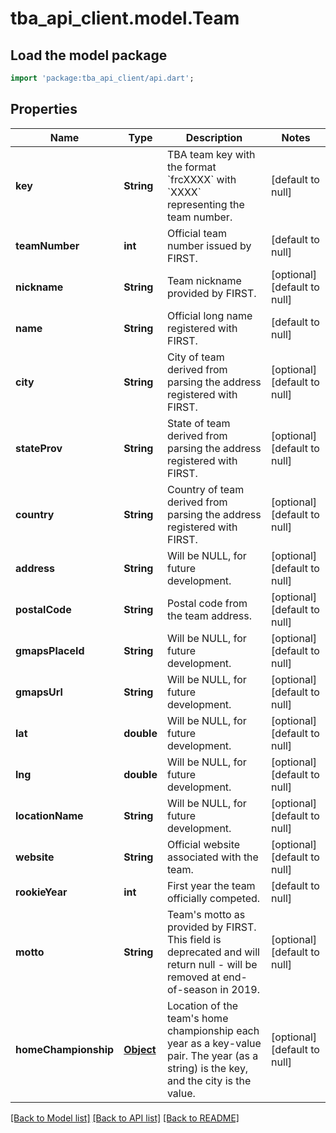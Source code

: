 # tba_api_client.model.Team

## Load the model package
```dart
import 'package:tba_api_client/api.dart';
```

## Properties
Name | Type | Description | Notes
------------ | ------------- | ------------- | -------------
**key** | **String** | TBA team key with the format &#x60;frcXXXX&#x60; with &#x60;XXXX&#x60; representing the team number. | [default to null]
**teamNumber** | **int** | Official team number issued by FIRST. | [default to null]
**nickname** | **String** | Team nickname provided by FIRST. | [optional] [default to null]
**name** | **String** | Official long name registered with FIRST. | [default to null]
**city** | **String** | City of team derived from parsing the address registered with FIRST. | [optional] [default to null]
**stateProv** | **String** | State of team derived from parsing the address registered with FIRST. | [optional] [default to null]
**country** | **String** | Country of team derived from parsing the address registered with FIRST. | [optional] [default to null]
**address** | **String** | Will be NULL, for future development. | [optional] [default to null]
**postalCode** | **String** | Postal code from the team address. | [optional] [default to null]
**gmapsPlaceId** | **String** | Will be NULL, for future development. | [optional] [default to null]
**gmapsUrl** | **String** | Will be NULL, for future development. | [optional] [default to null]
**lat** | **double** | Will be NULL, for future development. | [optional] [default to null]
**lng** | **double** | Will be NULL, for future development. | [optional] [default to null]
**locationName** | **String** | Will be NULL, for future development. | [optional] [default to null]
**website** | **String** | Official website associated with the team. | [optional] [default to null]
**rookieYear** | **int** | First year the team officially competed. | [default to null]
**motto** | **String** | Team&#39;s motto as provided by FIRST. This field is deprecated and will return null - will be removed at end-of-season in 2019. | [optional] [default to null]
**homeChampionship** | [**Object**](.md) | Location of the team&#39;s home championship each year as a key-value pair. The year (as a string) is the key, and the city is the value. | [optional] [default to null]

[[Back to Model list]](../README.md#documentation-for-models) [[Back to API list]](../README.md#documentation-for-api-endpoints) [[Back to README]](../README.md)


